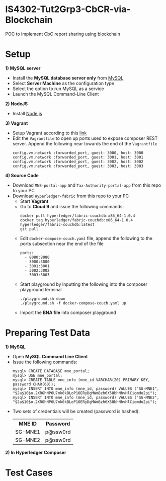 # IS4302-Tut2Grp3-CbCR-via-Blockchain
POC to implement CbC report sharing using blockchain

# Setup
<b><p>1) MySQL server</p></b>
- Install the <b>MySQL database server only</b> from <a href="https://dev.mysql.com/downloads/installer/">MySQL</a>
- Select <b>Server Machine</b> as the configuration type
- Select the option to run MySQL as a service
- Launch the MySQL Command-Line Client

<b><p>2) NodeJS</p></b>
- Install <a href="https://nodejs.org/en/download/">Node.js</a>

<b><p>3) Vagrant</p></b>
- Setup Vagrant according to this <a href="https://github.com/suenchunhui/fabric-tutorial-vagrant">link</a>
- Edit the <code>Vagrantfile</code> to open up ports used to expose composer REST server. Append the following near towards the end of the <code>Vagrantfile</code>
  <pre><code>config.vm.network :forwarded_port, guest: 3000, host: 3000  
  config.vm.network :forwarded_port, guest: 3001, host: 3001  
  config.vm.network :forwarded_port, guest: 3002, host: 3002  
  config.vm.network :forwarded_port, guest: 3003, host: 3003  
  </code></pre>
<b><p>4) Source Code</p></b>
- Download <code>MNE-portal-app</code> and <code>Tax-Authority-portal-app</code> from this repo to your PC
- Download <code>Hyperledger-fabric</code> from this repo to your PC
  - Start <b>Vagrant</b>
  - Go to <b>Cloud 9</b> and issue the following commands:
    <pre><code>docker pull hyperledger/fabric-couchdb:x86_64-1.0.4
    docker tag hyperledger/fabric-couchdb:x86_64-1.0.4 hyperledger/fabric-couchdb:latest
    git pull
    </code></pre>
  - Edit <code>docker-compose-couch.yaml</code> file, append the following to the ports subsection near the end of the file
    <pre><code>ports:
      - 8080:8080
      - 3000:3000
      - 3001:3001
      - 3002:3002
      - 3003:3003
    </code></pre>
  - Start playground by inputting the following into the composer playground terminal
    <pre><code>./playground.sh down
    ./playground.sh -f docker-compose-couch.yaml up
    </code></pre>
  - Import the <b>BNA file</b> into composer playground
    
# Preparing Test Data
<b><p>1) MySQL</p></b>
- Open <b>MySQL Command Line Client</b>
- Issue the following commands:
  <pre><code>mysql> CREATE DATABASE mne_portal;
  mysql> USE mne_portal;
  mysql> CREATE TABLE mne_info (mne_id VARCHAR(20) PRIMARY KEY, password CHAR(60));
  mysql> INSERT INTO mne_info (mne_id, password) VALUES ("SG-MNE1", "$2a$10$o.2XRGhNP6U7mk0kBLoP1OERyDgMWmBzh6X58bhNhvHlCiomdo2pi");
  mysql> INSERT INTO mne_info (mne_id, password) VALUES ("SG-MNE2", "$2a$10$o.2XRGhNP6U7mk0kBLoP1OERyDgMWmBzh6X58bhNhvHlCiomdo2pi");
  </code></pre>
- Two sets of credentials will be created (password is hashed):
  <table>
  <tr>
    <th>MNE ID</th>
    <th>Password</th>
  </tr>
  <tr>
    <td>SG-MNE1</td>
    <td>p@ssw0rd</td>
  </tr>
  <tr>
    <td>SG-MNE2</td>
    <td>p@ssw0rd</td>
  </tr>
  </table>
  
<b><p>2) In Hyperledger Composer</p></b>

# Test Cases

